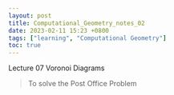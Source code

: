 ```yaml
---
layout: post
title: Computational_Geometry_notes_02
date: 2023-02-11 15:23 +0800
tags: ["learning", "Computational Geometry"]
toc: true
---
```


Lecture 07 Voronoi Diagrams

> To solve the Post Office Problem

